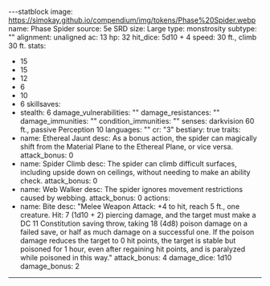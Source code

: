 
---statblock
image: https://simokay.github.io/compendium/img/tokens/Phase%20Spider.webp
name: Phase Spider
source: 5e SRD
size: Large
type: monstrosity
subtype: ""
alignment: unaligned
ac: 13
hp: 32
hit_dice: 5d10 + 4
speed: 30 ft., climb 30 ft.
stats:
  - 15
  - 15
  - 12
  - 6
  - 10
  - 6
skillsaves:
  - stealth: 6
damage_vulnerabilities: ""
damage_resistances: ""
damage_immunities: ""
condition_immunities: ""
senses: darkvision 60 ft., passive Perception 10
languages: ""
cr: "3"
bestiary: true
traits:
  - name: Ethereal Jaunt
    desc: As a bonus action, the spider can magically shift from the Material Plane to the Ethereal Plane, or vice versa.
    attack_bonus: 0
  - name: Spider Climb
    desc: The spider can climb difficult surfaces, including upside down on ceilings, without needing to make an ability check.
    attack_bonus: 0
  - name: Web Walker
    desc: The spider ignores movement restrictions caused by webbing.
    attack_bonus: 0
actions:
  - name: Bite
    desc: "Melee Weapon Attack: +4 to hit, reach 5 ft., one creature. Hit: 7 (1d10 + 2) piercing damage, and the target must make a DC 11 Constitution saving throw, taking 18 (4d8) poison damage on a failed save, or half as much damage on a successful one. If the poison damage reduces the target to 0 hit points, the target is stable but poisoned for 1 hour, even after regaining hit points, and is paralyzed while poisoned in this way."
    attack_bonus: 4
    damage_dice: 1d10
    damage_bonus: 2

---